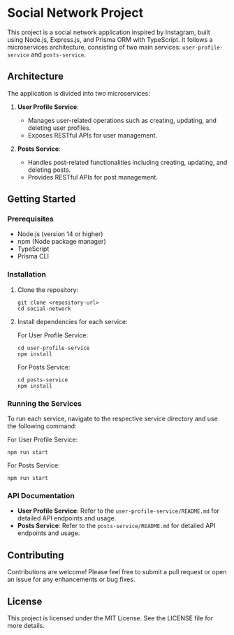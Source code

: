 # Social Network Project

This project is a social network application inspired by Instagram, built using Node.js, Express.js, and Prisma ORM with TypeScript. It follows a microservices architecture, consisting of two main services: `user-profile-service` and `posts-service`.

## Architecture

The application is divided into two microservices:

1. **User Profile Service**: 
   - Manages user-related operations such as creating, updating, and deleting user profiles.
   - Exposes RESTful APIs for user management.

2. **Posts Service**: 
   - Handles post-related functionalities including creating, updating, and deleting posts.
   - Provides RESTful APIs for post management.

## Getting Started

### Prerequisites

- Node.js (version 14 or higher)
- npm (Node package manager)
- TypeScript
- Prisma CLI

### Installation

1. Clone the repository:
   ```
   git clone <repository-url>
   cd social-network
   ```

2. Install dependencies for each service:

   For User Profile Service:
   ```
   cd user-profile-service
   npm install
   ```

   For Posts Service:
   ```
   cd posts-service
   npm install
   ```

### Running the Services

To run each service, navigate to the respective service directory and use the following command:

For User Profile Service:
```
npm run start
```

For Posts Service:
```
npm run start
```

### API Documentation

- **User Profile Service**: Refer to the `user-profile-service/README.md` for detailed API endpoints and usage.
- **Posts Service**: Refer to the `posts-service/README.md` for detailed API endpoints and usage.

## Contributing

Contributions are welcome! Please feel free to submit a pull request or open an issue for any enhancements or bug fixes.

## License

This project is licensed under the MIT License. See the LICENSE file for more details.
